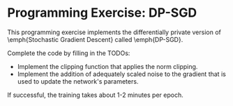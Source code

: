 # Programming Exercise: DP-SGD

This programming exercise implements the differentially private version of \emph{Stochastic Gradient Descent} called \emph{DP-SGD}. 

Complete the code by filling in the TODOs:
- Implement the clipping function that applies the norm clipping. 
- Implement the addition of adequately scaled noise to the gradient that is used to update the network's parameters. 

If successful, the training takes about 1-2 minutes per epoch.